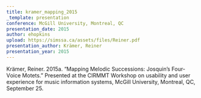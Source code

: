 ```yaml
---
title: kramer_mapping_2015
_template: presentation
conference: McGill University, Montreal, QC
presentation_date: 2015
author: ehopkins
upload: https://simssa.ca/assets/files/Reiner.pdf
presentation_author: Krämer, Reiner
presentation_year: 2015
---
```

<a href="https://simssa.ca/assets/files/Reiner.pdf"></a>K<a href="https://simssa.ca/assets/files/Reiner.pdf"></a>r<a href="https://simssa.ca/assets/files/Reiner.pdf"></a>ä<a href="https://simssa.ca/assets/files/Reiner.pdf"></a>m<a href="https://simssa.ca/assets/files/Reiner.pdf"></a>e<a href="https://simssa.ca/assets/files/Reiner.pdf"></a>r<a href="https://simssa.ca/assets/files/Reiner.pdf"></a>,<a href="https://simssa.ca/assets/files/Reiner.pdf"></a> <a href="https://simssa.ca/assets/files/Reiner.pdf"></a>R<a href="https://simssa.ca/assets/files/Reiner.pdf"></a>e<a href="https://simssa.ca/assets/files/Reiner.pdf"></a>i<a href="https://simssa.ca/assets/files/Reiner.pdf"></a>n<a href="https://simssa.ca/assets/files/Reiner.pdf"></a>e<a href="https://simssa.ca/assets/files/Reiner.pdf"></a>r<a href="https://simssa.ca/assets/files/Reiner.pdf"></a>.<a href="https://simssa.ca/assets/files/Reiner.pdf"></a> <a href="https://simssa.ca/assets/files/Reiner.pdf"></a>2<a href="https://simssa.ca/assets/files/Reiner.pdf"></a>0<a href="https://simssa.ca/assets/files/Reiner.pdf"></a>1<a href="https://simssa.ca/assets/files/Reiner.pdf"></a>5<a href="https://simssa.ca/assets/files/Reiner.pdf"></a>a<a href="https://simssa.ca/assets/files/Reiner.pdf"></a>.<a href="https://simssa.ca/assets/files/Reiner.pdf"></a> <a href="https://simssa.ca/assets/files/Reiner.pdf"></a>“<a href="https://simssa.ca/assets/files/Reiner.pdf"></a>M<a href="https://simssa.ca/assets/files/Reiner.pdf"></a>a<a href="https://simssa.ca/assets/files/Reiner.pdf"></a>p<a href="https://simssa.ca/assets/files/Reiner.pdf"></a>p<a href="https://simssa.ca/assets/files/Reiner.pdf"></a>i<a href="https://simssa.ca/assets/files/Reiner.pdf"></a>n<a href="https://simssa.ca/assets/files/Reiner.pdf"></a>g<a href="https://simssa.ca/assets/files/Reiner.pdf"></a> <a href="https://simssa.ca/assets/files/Reiner.pdf"></a>M<a href="https://simssa.ca/assets/files/Reiner.pdf"></a>e<a href="https://simssa.ca/assets/files/Reiner.pdf"></a>l<a href="https://simssa.ca/assets/files/Reiner.pdf"></a>o<a href="https://simssa.ca/assets/files/Reiner.pdf"></a>d<a href="https://simssa.ca/assets/files/Reiner.pdf"></a>i<a href="https://simssa.ca/assets/files/Reiner.pdf"></a>c<a href="https://simssa.ca/assets/files/Reiner.pdf"></a> <a href="https://simssa.ca/assets/files/Reiner.pdf"></a>S<a href="https://simssa.ca/assets/files/Reiner.pdf"></a>u<a href="https://simssa.ca/assets/files/Reiner.pdf"></a>c<a href="https://simssa.ca/assets/files/Reiner.pdf"></a>c<a href="https://simssa.ca/assets/files/Reiner.pdf"></a>e<a href="https://simssa.ca/assets/files/Reiner.pdf"></a>s<a href="https://simssa.ca/assets/files/Reiner.pdf"></a>s<a href="https://simssa.ca/assets/files/Reiner.pdf"></a>i<a href="https://simssa.ca/assets/files/Reiner.pdf"></a>o<a href="https://simssa.ca/assets/files/Reiner.pdf"></a>n<a href="https://simssa.ca/assets/files/Reiner.pdf"></a>s<a href="https://simssa.ca/assets/files/Reiner.pdf"></a>:<a href="https://simssa.ca/assets/files/Reiner.pdf"></a> <a href="https://simssa.ca/assets/files/Reiner.pdf"></a>J<a href="https://simssa.ca/assets/files/Reiner.pdf"></a>o<a href="https://simssa.ca/assets/files/Reiner.pdf"></a>s<a href="https://simssa.ca/assets/files/Reiner.pdf"></a>q<a href="https://simssa.ca/assets/files/Reiner.pdf"></a>u<a href="https://simssa.ca/assets/files/Reiner.pdf"></a>i<a href="https://simssa.ca/assets/files/Reiner.pdf"></a>n<a href="https://simssa.ca/assets/files/Reiner.pdf"></a>’<a href="https://simssa.ca/assets/files/Reiner.pdf"></a>s<a href="https://simssa.ca/assets/files/Reiner.pdf"></a> <a href="https://simssa.ca/assets/files/Reiner.pdf"></a>F<a href="https://simssa.ca/assets/files/Reiner.pdf"></a>o<a href="https://simssa.ca/assets/files/Reiner.pdf"></a>u<a href="https://simssa.ca/assets/files/Reiner.pdf"></a>r<a href="https://simssa.ca/assets/files/Reiner.pdf"></a>-<a href="https://simssa.ca/assets/files/Reiner.pdf"></a>V<a href="https://simssa.ca/assets/files/Reiner.pdf"></a>o<a href="https://simssa.ca/assets/files/Reiner.pdf"></a>i<a href="https://simssa.ca/assets/files/Reiner.pdf"></a>c<a href="https://simssa.ca/assets/files/Reiner.pdf"></a>e<a href="https://simssa.ca/assets/files/Reiner.pdf"></a> <a href="https://simssa.ca/assets/files/Reiner.pdf"></a>M<a href="https://simssa.ca/assets/files/Reiner.pdf"></a>o<a href="https://simssa.ca/assets/files/Reiner.pdf"></a>t<a href="https://simssa.ca/assets/files/Reiner.pdf"></a>e<a href="https://simssa.ca/assets/files/Reiner.pdf"></a>t<a href="https://simssa.ca/assets/files/Reiner.pdf"></a>s<a href="https://simssa.ca/assets/files/Reiner.pdf"></a>.<a href="https://simssa.ca/assets/files/Reiner.pdf"></a>”<a href="https://simssa.ca/assets/files/Reiner.pdf"></a> <a href="https://simssa.ca/assets/files/Reiner.pdf"></a>P<a href="https://simssa.ca/assets/files/Reiner.pdf"></a>r<a href="https://simssa.ca/assets/files/Reiner.pdf"></a>e<a href="https://simssa.ca/assets/files/Reiner.pdf"></a>s<a href="https://simssa.ca/assets/files/Reiner.pdf"></a>e<a href="https://simssa.ca/assets/files/Reiner.pdf"></a>n<a href="https://simssa.ca/assets/files/Reiner.pdf"></a>t<a href="https://simssa.ca/assets/files/Reiner.pdf"></a>e<a href="https://simssa.ca/assets/files/Reiner.pdf"></a>d<a href="https://simssa.ca/assets/files/Reiner.pdf"></a> <a href="https://simssa.ca/assets/files/Reiner.pdf"></a>a<a href="https://simssa.ca/assets/files/Reiner.pdf"></a>t<a href="https://simssa.ca/assets/files/Reiner.pdf"></a> <a href="https://simssa.ca/assets/files/Reiner.pdf"></a>t<a href="https://simssa.ca/assets/files/Reiner.pdf"></a>h<a href="https://simssa.ca/assets/files/Reiner.pdf"></a>e<a href="https://simssa.ca/assets/files/Reiner.pdf"></a> <a href="https://simssa.ca/assets/files/Reiner.pdf"></a>C<a href="https://simssa.ca/assets/files/Reiner.pdf"></a>I<a href="https://simssa.ca/assets/files/Reiner.pdf"></a>R<a href="https://simssa.ca/assets/files/Reiner.pdf"></a>M<a href="https://simssa.ca/assets/files/Reiner.pdf"></a>M<a href="https://simssa.ca/assets/files/Reiner.pdf"></a>T<a href="https://simssa.ca/assets/files/Reiner.pdf"></a> <a href="https://simssa.ca/assets/files/Reiner.pdf"></a>W<a href="https://simssa.ca/assets/files/Reiner.pdf"></a>o<a href="https://simssa.ca/assets/files/Reiner.pdf"></a>r<a href="https://simssa.ca/assets/files/Reiner.pdf"></a>k<a href="https://simssa.ca/assets/files/Reiner.pdf"></a>s<a href="https://simssa.ca/assets/files/Reiner.pdf"></a>h<a href="https://simssa.ca/assets/files/Reiner.pdf"></a>o<a href="https://simssa.ca/assets/files/Reiner.pdf"></a>p<a href="https://simssa.ca/assets/files/Reiner.pdf"></a> <a href="https://simssa.ca/assets/files/Reiner.pdf"></a>o<a href="https://simssa.ca/assets/files/Reiner.pdf"></a>n<a href="https://simssa.ca/assets/files/Reiner.pdf"></a> <a href="https://simssa.ca/assets/files/Reiner.pdf"></a>u<a href="https://simssa.ca/assets/files/Reiner.pdf"></a>s<a href="https://simssa.ca/assets/files/Reiner.pdf"></a>a<a href="https://simssa.ca/assets/files/Reiner.pdf"></a>b<a href="https://simssa.ca/assets/files/Reiner.pdf"></a>i<a href="https://simssa.ca/assets/files/Reiner.pdf"></a>l<a href="https://simssa.ca/assets/files/Reiner.pdf"></a>i<a href="https://simssa.ca/assets/files/Reiner.pdf"></a>t<a href="https://simssa.ca/assets/files/Reiner.pdf"></a>y<a href="https://simssa.ca/assets/files/Reiner.pdf"></a> <a href="https://simssa.ca/assets/files/Reiner.pdf"></a>a<a href="https://simssa.ca/assets/files/Reiner.pdf"></a>n<a href="https://simssa.ca/assets/files/Reiner.pdf"></a>d<a href="https://simssa.ca/assets/files/Reiner.pdf"></a> <a href="https://simssa.ca/assets/files/Reiner.pdf"></a>u<a href="https://simssa.ca/assets/files/Reiner.pdf"></a>s<a href="https://simssa.ca/assets/files/Reiner.pdf"></a>e<a href="https://simssa.ca/assets/files/Reiner.pdf"></a>r<a href="https://simssa.ca/assets/files/Reiner.pdf"></a> <a href="https://simssa.ca/assets/files/Reiner.pdf"></a>e<a href="https://simssa.ca/assets/files/Reiner.pdf"></a>x<a href="https://simssa.ca/assets/files/Reiner.pdf"></a>p<a href="https://simssa.ca/assets/files/Reiner.pdf"></a>e<a href="https://simssa.ca/assets/files/Reiner.pdf"></a>r<a href="https://simssa.ca/assets/files/Reiner.pdf"></a>i<a href="https://simssa.ca/assets/files/Reiner.pdf"></a>e<a href="https://simssa.ca/assets/files/Reiner.pdf"></a>n<a href="https://simssa.ca/assets/files/Reiner.pdf"></a>c<a href="https://simssa.ca/assets/files/Reiner.pdf"></a>e<a href="https://simssa.ca/assets/files/Reiner.pdf"></a> <a href="https://simssa.ca/assets/files/Reiner.pdf"></a>f<a href="https://simssa.ca/assets/files/Reiner.pdf"></a>o<a href="https://simssa.ca/assets/files/Reiner.pdf"></a>r<a href="https://simssa.ca/assets/files/Reiner.pdf"></a> <a href="https://simssa.ca/assets/files/Reiner.pdf"></a>m<a href="https://simssa.ca/assets/files/Reiner.pdf"></a>u<a href="https://simssa.ca/assets/files/Reiner.pdf"></a>s<a href="https://simssa.ca/assets/files/Reiner.pdf"></a>i<a href="https://simssa.ca/assets/files/Reiner.pdf"></a>c<a href="https://simssa.ca/assets/files/Reiner.pdf"></a> <a href="https://simssa.ca/assets/files/Reiner.pdf"></a>i<a href="https://simssa.ca/assets/files/Reiner.pdf"></a>n<a href="https://simssa.ca/assets/files/Reiner.pdf"></a>f<a href="https://simssa.ca/assets/files/Reiner.pdf"></a>o<a href="https://simssa.ca/assets/files/Reiner.pdf"></a>r<a href="https://simssa.ca/assets/files/Reiner.pdf"></a>m<a href="https://simssa.ca/assets/files/Reiner.pdf"></a>a<a href="https://simssa.ca/assets/files/Reiner.pdf"></a>t<a href="https://simssa.ca/assets/files/Reiner.pdf"></a>i<a href="https://simssa.ca/assets/files/Reiner.pdf"></a>o<a href="https://simssa.ca/assets/files/Reiner.pdf"></a>n<a href="https://simssa.ca/assets/files/Reiner.pdf"></a> <a href="https://simssa.ca/assets/files/Reiner.pdf"></a>s<a href="https://simssa.ca/assets/files/Reiner.pdf"></a>y<a href="https://simssa.ca/assets/files/Reiner.pdf"></a>s<a href="https://simssa.ca/assets/files/Reiner.pdf"></a>t<a href="https://simssa.ca/assets/files/Reiner.pdf"></a>e<a href="https://simssa.ca/assets/files/Reiner.pdf"></a>m<a href="https://simssa.ca/assets/files/Reiner.pdf"></a>s<a href="https://simssa.ca/assets/files/Reiner.pdf"></a>,<a href="https://simssa.ca/assets/files/Reiner.pdf"></a> <a href="https://simssa.ca/assets/files/Reiner.pdf"></a>M<a href="https://simssa.ca/assets/files/Reiner.pdf"></a>c<a href="https://simssa.ca/assets/files/Reiner.pdf"></a>G<a href="https://simssa.ca/assets/files/Reiner.pdf"></a>i<a href="https://simssa.ca/assets/files/Reiner.pdf"></a>l<a href="https://simssa.ca/assets/files/Reiner.pdf"></a>l<a href="https://simssa.ca/assets/files/Reiner.pdf"></a> <a href="https://simssa.ca/assets/files/Reiner.pdf"></a>U<a href="https://simssa.ca/assets/files/Reiner.pdf"></a>n<a href="https://simssa.ca/assets/files/Reiner.pdf"></a>i<a href="https://simssa.ca/assets/files/Reiner.pdf"></a>v<a href="https://simssa.ca/assets/files/Reiner.pdf"></a>e<a href="https://simssa.ca/assets/files/Reiner.pdf"></a>r<a href="https://simssa.ca/assets/files/Reiner.pdf"></a>s<a href="https://simssa.ca/assets/files/Reiner.pdf"></a>i<a href="https://simssa.ca/assets/files/Reiner.pdf"></a>t<a href="https://simssa.ca/assets/files/Reiner.pdf"></a>y<a href="https://simssa.ca/assets/files/Reiner.pdf"></a>,<a href="https://simssa.ca/assets/files/Reiner.pdf"></a> <a href="https://simssa.ca/assets/files/Reiner.pdf"></a>M<a href="https://simssa.ca/assets/files/Reiner.pdf"></a>o<a href="https://simssa.ca/assets/files/Reiner.pdf"></a>n<a href="https://simssa.ca/assets/files/Reiner.pdf"></a>t<a href="https://simssa.ca/assets/files/Reiner.pdf"></a>r<a href="https://simssa.ca/assets/files/Reiner.pdf"></a>e<a href="https://simssa.ca/assets/files/Reiner.pdf"></a>a<a href="https://simssa.ca/assets/files/Reiner.pdf"></a>l<a href="https://simssa.ca/assets/files/Reiner.pdf"></a>,<a href="https://simssa.ca/assets/files/Reiner.pdf"></a> <a href="https://simssa.ca/assets/files/Reiner.pdf"></a>Q<a href="https://simssa.ca/assets/files/Reiner.pdf"></a>C<a href="https://simssa.ca/assets/files/Reiner.pdf"></a>,<a href="https://simssa.ca/assets/files/Reiner.pdf"></a> <a href="https://simssa.ca/assets/files/Reiner.pdf"></a>S<a href="https://simssa.ca/assets/files/Reiner.pdf"></a>e<a href="https://simssa.ca/assets/files/Reiner.pdf"></a>p<a href="https://simssa.ca/assets/files/Reiner.pdf"></a>t<a href="https://simssa.ca/assets/files/Reiner.pdf"></a>e<a href="https://simssa.ca/assets/files/Reiner.pdf"></a>m<a href="https://simssa.ca/assets/files/Reiner.pdf"></a>b<a href="https://simssa.ca/assets/files/Reiner.pdf"></a>e<a href="https://simssa.ca/assets/files/Reiner.pdf"></a>r<a href="https://simssa.ca/assets/files/Reiner.pdf"></a> <a href="https://simssa.ca/assets/files/Reiner.pdf"></a>2<a href="https://simssa.ca/assets/files/Reiner.pdf"></a>5<a href="https://simssa.ca/assets/files/Reiner.pdf"></a>.<a href="https://simssa.ca/assets/files/Reiner.pdf"></a>